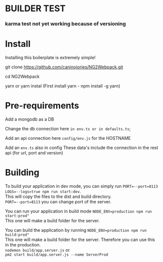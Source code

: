 # BUILDER TEST
### karma test not yet working because of versioning

Install
=======

Installing this boilerplate is extremely simple!

git clone https://github.com/caninojories/NG2Webpack.git

cd NG2Webpack

yarn or yarn instal (First install yarn - npm install -g yarn)

Pre-requirements
=======

Add a mongodb as a DB

Change the db connection here `in env.ts or in defaults.ts`;  

Add an api connection here `config/env.js` for the HOSTNAME

Add an `env.ts` also in config
These data's include the connection in the rest api (for url, port and version)

Building
=======

To build your application in dev mode, you can simply run `PORT=--port=8113 LOGS=--logs=true npm run start:dev`.   
This will copy the files to the dist and build directory.  
`PORT=--port=8113` you can change port of the server.

You can run your application in build mode `NODE_ENV=production npm run start:prod"`  
This one will make a build folder for the server.

You can build the application by running `NODE_ENV=production npm run build:prod"`  
This one will make a build folder for the server. Therefore you can use this in the production.   
`nodemon build/app.server.js` or  
`pm2 start build/app.server.js --name ServerProd`  
